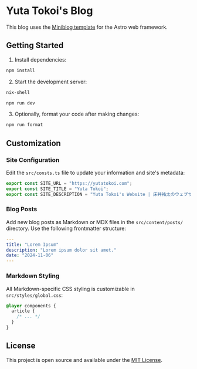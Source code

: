 # Yuta Tokoi's Blog

This blog uses the [Miniblog template](https://github.com/nicholasdly/miniblog) for the Astro web framework.

## Getting Started

1. Install dependencies:

```bash
npm install
```

2. Start the development server:

```bash
nix-shell
```

```bash
npm run dev
```

3. Optionally, format your code after making changes:

```bash
npm run format
```

## Customization

### Site Configuration

Edit the `src/consts.ts` file to update your information and site's metadata:

```ts
export const SITE_URL = "https://yutatokoi.com";
export const SITE_TITLE = "Yuta Tokoi";
export const SITE_DESCRIPTION = "Yuta Tokoi's Website | 床井祐太のウェブサイト";
```

### Blog Posts

Add new blog posts as Markdown or MDX files in the `src/content/posts/` directory. Use the following frontmatter structure:

```yml
---
title: "Lorem Ipsum"
description: "Lorem ipsum dolor sit amet."
date: "2024-11-06"
---
```

### Markdown Styling

All Markdown-specific CSS styling is customizable in `src/styles/global.css`:

```css
@layer components {
  article {
    /* ... */
  }
}
```

## License

This project is open source and available under the [MIT License](LICENSE).

